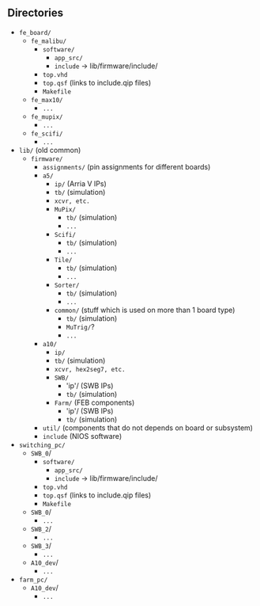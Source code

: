 ## Directories
- `fe_board/`
    - `fe_malibu/`
      - `software/`
        - `app_src/`
        - `include` -> lib/firmware/include/
      - `top.vhd`
      - `top.qsf` (links to include.qip files)
      - `Makefile`
    - `fe_max10/`
      - `...`
    - `fe_mupix/`
      - `...`
    - `fe_scifi/`
      - `...`
- `lib/` (old common)
    - `firmware/`
        - `assignments/` (pin assignments for different boards)
        - `a5/`
            - `ip/` (Arria V IPs)
            - `tb/` (simulation)
            - `xcvr, etc.`
            - `MuPix/`
              - `tb/` (simulation)
              - `...`
            - `Scifi/`
              - `tb/` (simulation)
              - `...`
            - `Tile/`
              - `tb/` (simulation)
              - `...`
            - `Sorter/`
              - `tb/` (simulation)
              - `...`
            - `common/` (stuff which is used on more than 1 board type)
              - `tb/` (simulation)
              - `MuTrig/`?
              - `...`
        - `a10/`
            - `ip/`
            - `tb/` (simulation)
            - `xcvr, hex2seg7, etc.`
            - `SWB/` 
               - 'ip'/ (SWB IPs)
               - `tb/` (simulation)
            - `Farm/` (FEB components)
               - 'ip'/ (SWB IPs)
               - `tb/` (simulation)
        - `util/` (components that do not depends on board or subsystem)
        - `include` (NIOS software)
- `switching_pc/`
   - `SWB_0`/
      - `software/`
        - `app_src/`
        - `include` -> lib/firmware/include/
      - `top.vhd`
      - `top.qsf` (links to include.qip files)
      - `Makefile`
   - `SWB_0`/
      - `...`
   - `SWB_2`/
      - `...`
   - `SWB_3`/
      - `...`
   - `A10_dev`/
      - `...`
- `farm_pc/`
   - `A10_dev`/
      - `...`